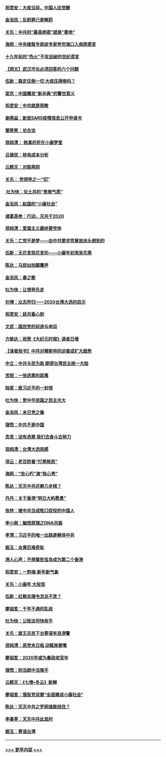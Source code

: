 #### [祝君安：大疫当前，中国人应觉醒](../pages/nsc993/n11821946.md?t=01270011) 
#### [金浴凤：反躬罪己是解药](../pages/nsc993/n11820280.md?t=01270011) 
#### [关乐：中共的“最高绝密”就是“要命”](../pages/nsc993/n11816946.md?t=01270011) 
#### [海网：中央维稳专家组专家夸完海口入病房感言](../pages/nsc993/n11815138.md?t=01270011) 
#### [十九年前的“伪火”不攻自破的世纪谎言](../pages/nsc993/n11813238.md?t=01270011) 
#### [【网文】武汉市长必须回答的六个问题](../pages/nsc993/n11813848.md?t=01270011) 
#### [伍新：稳定压倒一切 大疫压得倒吗？](../pages/nsc993/n11812634.md?t=01270011) 
#### [梁京：中国爆发“新非典”的警世意义](../pages/nsc993/n11812554.md?t=01270011) 
#### [祝君安：中共就是邪教](../pages/nsc993/n11812431.md?t=01270011) 
#### [谢燕益：新型SARS疫情信息公开申请书](../pages/nsc993/n11808840.md?t=01270011) 
#### [蜀笑笑：论合法](../pages/nsc993/n11808064.md?t=01270011) 
#### [郑纯清： 她真的死在小康梦里](../pages/nsc993/n11806623.md?t=01270011) 
#### [吕锡民：核电成本分析](../pages/nsc993/n11806284.md?t=01270011) 
#### [云鹤天：对联两则](../pages/nsc993/n11805957.md?t=01270011) 
#### [关乐： 党领导之一“切”](../pages/nsc993/n11804505.md?t=01270011) 
#### [ 吐为快：论土共的“贵族气质”](../pages/nsc993/n11804490.md?t=01270011) 
#### [金浴凤：赵国的“小康社会”](../pages/nsc993/n11804452.md?t=01270011) 
#### [诸葛高参：行动，灭共于2020](../pages/nsc993/n11804120.md?t=01270011) 
#### [郑纯清：爱国主义最终要党命](../pages/nsc993/n11802197.md?t=01270011) 
#### [关乐：亡党不是梦——由中共要求党章放床头想到的](../pages/nsc993/n11802156.md?t=01270011) 
#### [伍新：无花言现花言形——小康年初哭吴花燕](../pages/nsc993/n11800044.md?t=01270011) 
#### [陈达：马屁似拍颠覆声](../pages/nsc993/n11800010.md?t=01270011) 
#### [金浴凤：春之歌](../pages/nsc993/n11797687.md?t=01270011) 
#### [吐为快：让领导先走](../pages/nsc993/n11797512.md?t=01270011) 
#### [刘博：众志所归——2020台湾大选的启示](../pages/nsc993/n11796878.md?t=01270011) 
#### [祝君安：妖共畜心剖](../pages/nsc993/n11794273.md?t=01270011) 
#### [文武：国民党的前途与命运](../pages/nsc993/n11794198.md?t=01270011) 
#### [方能达：祝贺《大纪元时报》读者日增](../pages/nsc993/n11793807.md?t=01270011) 
#### [【读者投书】中共对穆斯林的迫害成扩大趋势](../pages/nsc993/n11791371.md?t=01270011) 
#### [中立：中共与民为敌 期望台湾民主统一大陆](../pages/nsc993/n11790392.md?t=01270011) 
#### [苦胆：一张选票的距离](../pages/nsc993/n11788914.md?t=01270011) 
#### [陆客：致习近平的一封信](../pages/nsc993/n11788867.md?t=01270011) 
#### [吐为快：贺中华民国之民主光大](../pages/nsc993/n11788618.md?t=01270011) 
#### [金浴凤：末日党之像](../pages/nsc993/n11787475.md?t=01270011) 
#### [理悟：中共不是中国](../pages/nsc993/n11787463.md?t=01270011) 
#### [念贲：没有选票  我们去奋斗去努力](../pages/nsc993/n11787398.md?t=01270011) 
#### [郑纯清：台湾大选观感](../pages/nsc993/n11786210.md?t=01270011) 
#### [项云：老百姓看“打黑除恶”](../pages/nsc993/n11785398.md?t=01270011) 
#### [海网：“空心朽”演“核心秀”](../pages/nsc993/n11783874.md?t=01270011) 
#### [陈达：天灭中共还剩几步棋？](../pages/nsc993/n11783719.md?t=01270011) 
#### [丹丹：关于香港“明日大屿愿景”](../pages/nsc993/n11783273.md?t=01270011) 
#### [张林：被中共当成牲口奴役的中国人](../pages/nsc993/n11782397.md?t=01270011) 
#### [李小刚：脑控原理之DNA共振](../pages/nsc993/n11780962.md?t=01270011) 
#### [李清：习近平的唯一出路是解体中共](../pages/nsc993/n11780866.md?t=01270011) 
#### [振玉：炎黄巨难奇耻](../pages/nsc993/n11779632.md?t=01270011) 
#### [港人心声：不想看到宝岛成为第二个香港](../pages/nsc993/n11778817.md?t=01270011) 
#### [祝君安：一剪梅‧新年新气象](../pages/nsc993/n11776340.md?t=01270011) 
#### [关乐：小康年 大役现](../pages/nsc993/n11774213.md?t=01270011) 
#### [伍新：红朝总理令怎总不灵？](../pages/nsc993/n11770813.md?t=01270011) 
#### [廖祖笙：千年不遇的乱政](../pages/nsc993/n11770373.md?t=01270011) 
#### [吐为快：公检法司快收手](../pages/nsc993/n11770359.md?t=01270011) 
#### [关乐：就王志民下台寄语有良港警](../pages/nsc993/n11769903.md?t=01270011) 
#### [郑纯清：恶党末日临 动辄挨掌嘴](../pages/nsc993/n11769356.md?t=01270011) 
#### [廖祖笙：2020年或为暴政收官年](../pages/nsc993/n11768216.md?t=01270011) 
#### [理悟：别当郎中当推手](../pages/nsc993/n11768243.md?t=01270011) 
#### [云鹤天：《七律▪冬云》新解](../pages/nsc993/n11768204.md?t=01270011) 
#### [廖祖笙：饿饭党说要“全面建成小康社会”](../pages/nsc993/n11767482.md?t=01270011) 
#### [陈达：天灭中共之罗网谁能挡住？](../pages/nsc993/n11767465.md?t=01270011) 
#### [李春草：天灭中共此其时](../pages/nsc993/n11767452.md?t=01270011) 
#### [振玉：寄语台湾](../pages/nsc993/n11767432.md?t=01270011) 

----
#### [ >>> 更早内容 <<< ](../indexes/nsc993-earlier.md)
